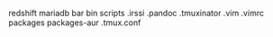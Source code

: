 redshift
mariadb
bar
bin scripts
.irssi
.pandoc
.tmuxinator
.vim
.vimrc
packages
packages-aur
.tmux.conf

